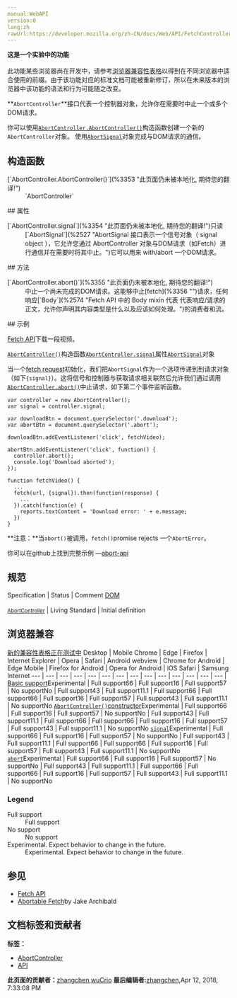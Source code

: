 ```yaml
---
manual:WebAPI
version:0
lang:zh
rawUrl:https://developer.mozilla.org/zh-CN/docs/Web/API/FetchController#Browser_compatibility
---
```






**这是一个实验中的功能**<br></br>此功能某些浏览器尚在开发中，请参考[浏览器兼容性表格](%3352 "")以得到在不同浏览器中适合使用的前缀。由于该功能对应的标准文档可能被重新修订，所以在未来版本的浏览器中该功能的语法和行为可能随之改变。





**`AbortController`**接口代表一个控制器对象，允许你在需要时中止一个或多个DOM请求。



你可以使用[`AbortController.AbortController()`](%3353 "此页面仍未被本地化, 期待您的翻译!")构造函数创建一个新的`AbortController`对象。 使用[`AbortSignal`](%2527 "AbortSignal 接口表示一个信号对象（ signal object ），它允许您通过 AbortController 对象与DOM请求（如Fetch）进行通信并在需要时将其中止。")对象完成与DOM请求的通信。


## 构造函数<a name="构造函数"></a>
<dl><dt id=''>[`AbortController.AbortController()`](%3353 "此页面仍未被本地化, 期待您的翻译!")</dt><dd>`AbortController`</dd></dl>
## 属性<a name="属性"></a>
<dl><dt id=''>[`AbortController.signal`](%3354 "此页面仍未被本地化, 期待您的翻译!")只读</dt><dd>[`AbortSignal`](%2527 "AbortSignal 接口表示一个信号对象（ signal object ），它允许您通过 AbortController 对象与DOM请求（如Fetch）进行通信并在需要时将其中止。")它可以用来 with/abort 一个DOM请求。</dd></dl>
## 方法<a name="方法"></a>
<dl><dt id=''>[`AbortController.abort()`](%3355 "此页面仍未被本地化, 期待您的翻译!")</dt><dd>中止一个尚未完成的DOM请求。这能够中止[fetch](%3356 "")请求，任何响应[`Body`](%2574 "Fetch API 中的 Body mixin 代表 代表响应/请求的正文，允许你声明其内容类型是什么以及应该如何处理。")的消费者和流。</dd></dl>
## 示例<a name="示例"></a>


[Fetch API](%3357 "")下载一段视频。



[`AbortController()`](%3353 "此页面仍未被本地化, 期待您的翻译!")构造函数[`AbortController.signal`](%3354 "此页面仍未被本地化, 期待您的翻译!")属性[`AbortSignal`](%2527 "AbortSignal 接口表示一个信号对象（ signal object ），它允许您通过 AbortController 对象与DOM请求（如Fetch）进行通信并在需要时将其中止。")对象



当一个[fetch request](%3356 "")初始化，我们把`AbortSignal`作为一个选项传递到到请求对象（如下`{signal}`）。这将信号和控制器与获取请求相关联然后允许我们通过调用[`AbortController.abort()`](%3355 "此页面仍未被本地化, 期待您的翻译!")中止请求，如下第二个事件监听函数。


```
var controller = new AbortController();
var signal = controller.signal;

var downloadBtn = document.querySelector('.download');
var abortBtn = document.querySelector('.abort');

downloadBtn.addEventListener('click', fetchVideo);

abortBtn.addEventListener('click', function() {
  controller.abort();
  console.log('Download aborted');
});

function fetchVideo() {
  ...
  fetch(url, {signal}).then(function(response) {
    ...
  }).catch(function(e) {
    reports.textContent = 'Download error: ' + e.message;
  })
}
```


**注意：**当`abort()`被调用，`fetch()`promise rejects 一个`AbortError`。




你可以在github上找到完整示例 —[abort-api](%3358 "")


## 规范<a name="规范"></a>
Specification | Status | Comment 
[DOM<br></br><small>AbortController</small>](%3359 "") | Living Standard | Initial definition 


## 浏览器兼容<a name="浏览器兼容"></a>
[新的兼容性表格正在测试中<i></i>](%3360 "")
<abbr>Desktop<i></i></abbr> | <abbr>Mobile<i></i></abbr> 
<abbr>Chrome<i></i></abbr> | <abbr>Edge<i></i></abbr> | <abbr>Firefox<i></i></abbr> | <abbr>Internet Explorer<i></i></abbr> | <abbr>Opera<i></i></abbr> | <abbr>Safari<i></i></abbr> | <abbr>Android webview<i></i></abbr> | <abbr>Chrome for Android<i></i></abbr> | <abbr>Edge Mobile<i></i></abbr> | <abbr>Firefox for Android<i></i></abbr> | <abbr>Opera for Android<i></i></abbr> | <abbr>iOS Safari<i></i></abbr> | <abbr>Samsung Internet<i></i></abbr> 
 ---  |  ---  |  ---  |  ---  |  ---  |  ---  |  ---  |  ---  |  ---  |  ---  |  ---  |  ---  |  ---  |  ---  | 
[Basic support](%3361 "")<abbr>Experimental<i></i></abbr> | <abbr>Full support</abbr>66 | <abbr>Full support</abbr>16 | <abbr>Full support</abbr>57 | <abbr>No support</abbr>No | <abbr>Full support</abbr>43 | <abbr>Full support</abbr>11.1 | <abbr>Full support</abbr>66 | <abbr>Full support</abbr>66 | <abbr>Full support</abbr>16 | <abbr>Full support</abbr>57 | <abbr>Full support</abbr>43 | <abbr>Full support</abbr>11.1 | <abbr>No support</abbr>No 
[`AbortController()`constructor](%3362 "")<abbr>Experimental<i></i></abbr> | <abbr>Full support</abbr>66 | <abbr>Full support</abbr>16 | <abbr>Full support</abbr>57 | <abbr>No support</abbr>No | <abbr>Full support</abbr>43 | <abbr>Full support</abbr>11.1 | <abbr>Full support</abbr>66 | <abbr>Full support</abbr>66 | <abbr>Full support</abbr>16 | <abbr>Full support</abbr>57 | <abbr>Full support</abbr>43 | <abbr>Full support</abbr>11.1 | <abbr>No support</abbr>No 
[`signal`](%3363 "")<abbr>Experimental<i></i></abbr> | <abbr>Full support</abbr>66 | <abbr>Full support</abbr>16 | <abbr>Full support</abbr>57 | <abbr>No support</abbr>No | <abbr>Full support</abbr>43 | <abbr>Full support</abbr>11.1 | <abbr>Full support</abbr>66 | <abbr>Full support</abbr>66 | <abbr>Full support</abbr>16 | <abbr>Full support</abbr>57 | <abbr>Full support</abbr>43 | <abbr>Full support</abbr>11.1 | <abbr>No support</abbr>No 
[`abort`](%3364 "")<abbr>Experimental<i></i></abbr> | <abbr>Full support</abbr>66 | <abbr>Full support</abbr>16 | <abbr>Full support</abbr>57 | <abbr>No support</abbr>No | <abbr>Full support</abbr>43 | <abbr>Full support</abbr>11.1 | <abbr>Full support</abbr>66 | <abbr>Full support</abbr>66 | <abbr>Full support</abbr>16 | <abbr>Full support</abbr>57 | <abbr>Full support</abbr>43 | <abbr>Full support</abbr>11.1 | <abbr>No support</abbr>No 


### Legend<a name="Legend"></a>
<dl><dt id=''><abbr>Full support</abbr></dt><dd>Full support</dd><dt id=''><abbr>No support</abbr></dt><dd>No support</dd><dt id=''><abbr>Experimental. Expect behavior to change in the future.<i></i></abbr></dt><dd>Experimental. Expect behavior to change in the future.</dd></dl>

## 参见<a name="参见"></a>

* [Fetch API](%3357 "")
* [Abortable Fetch](%3365 "")by Jake Archibald



## 文档标签和贡献者
**标签：**
* [AbortController](%3366 "")
* [API](%50 "")

**此页面的贡献者：**[zhangchen](%3367 ""),[wuCrio](%3368 "")
**最后编辑者:**[zhangchen](%3367 ""),<time>Apr 12, 2018, 7:33:08 PM</time>


